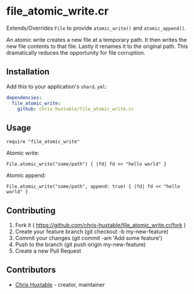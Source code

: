 # file_atomic_write.cr

Extends/Overrides `File` to provide `atomic_write()` and `atomic_append()`.

An atomic write creates a new file at a temporary path. It then writes the new
file contents to that file. Lastly it renames it to the original path. This dramatically
reduces the opportunity for file corruption.


## Installation

Add this to your application's `shard.yml`:

```yaml
dependencies:
  file_atomic_write:
    github: chris-huxtable/file_atomic_write.cr
```


## Usage

```crystal
require "file_atomic_write"
```

Atomic write:

```crystal
File.atomic_write("some/path") { |fd| fd << "hello world" }
```

Atomic append:

```crystal
File.atomic_write("some/path", append: true) { |fd| fd << "hello world" }
```


## Contributing

1. Fork it ( https://github.com/chris-huxtable/file_atomic_write.cr/fork )
2. Create your feature branch (git checkout -b my-new-feature)
3. Commit your changes (git commit -am 'Add some feature')
4. Push to the branch (git push origin my-new-feature)
5. Create a new Pull Request


## Contributors

- [Chris Huxtable](https://github.com/chris-huxtable) - creator, maintainer
